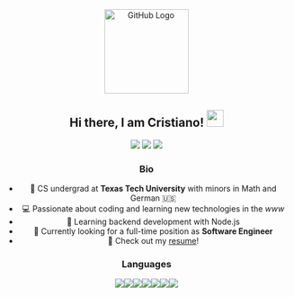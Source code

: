 <div align="center">
<img src="https://github.com/raghavk16/raghavk16/blob/master/octo.gif" alt="GitHub Logo" width="150" height="150" />
</div>

<div align="center">
  <h2>Hi there, I am Cristiano! <img src="https://raw.githubusercontent.com/MartinHeinz/MartinHeinz/master/wave.gif" width="30px"> </h2> 
</div>

<div align="center">
  <a href="https://www.linkedin.com/in/cristianocaon/"><img src="https://img.shields.io/badge/-cristianocaon-blue?style=flat-square&logo=Linkedin&logoColor=white&link=https://www.linkedin.com/in/cristianocaon/" /></a>
  <a href="https://www.instagram.com/cristiano.caon/"><img src="https://img.shields.io/badge/-cristiano.caon-e4405f?style=flat-square&logo=Instagram&logoColor=white&link=https://www.instagram.com/cristiano.caon/" /></a>
  <a href="cristiano.e.caon@gmail.com"><img src="https://img.shields.io/badge/-cristiano.e.caon@gmail.com-d14836?style=flat-square&logo=Gmail&logoColor=white&link=mailto:cristiano.e.caon@gmail.com" /></a>

<!--
[![Linkedin Badge](https://img.shields.io/badge/-cristianocaon-blue?style=flat-square&logo=Linkedin&logoColor=white&link=https://www.linkedin.com/in/cristianocaon/)](https://www.linkedin.com/in/cristianocaon/)
[![Instagram Badge](https://img.shields.io/badge/-cristiano.caon-e4405f?style=flat-square&logo=Instagram&logoColor=white&link=https://www.instagram.com/cristiano.caon/)](https://www.instagram.com/cristiano.caon/)
[![Gmail Badge](https://img.shields.io/badge/-cristiano.e.caon@gmail.com-d14836?style=flat-square&logo=Gmail&logoColor=white&link=mailto:cristiano.e.caon@gmail.com)](mailto:cristiano.e.caon@gmail.com)
</div>
-->

### Bio

- :notebook: CS undergrad at **Texas Tech University** with minors in Math and German :us:
- :computer: Passionate about coding and learning new technologies in the *www* 
- 🌱 Learning backend development with Node.js
- 🔭 Currently looking for a full-time position as **Software Engineer**
- :scroll: Check out my <a href="https://www.linkedin.com/in/cristianocaon/detail/overlay-view/urn:li:fsd_profileTreasuryMedia:(ACoAACxkuJABulMg-s73fzWlFdARyA0eJuM496c,1605136307787)/">resume</a>!

### Languages
<img src="https://img.icons8.com/color/42/000000/python.png"/><img src="https://img.icons8.com/color/42/000000/javascript.png"/><img src="https://img.icons8.com/color/42/000000/java-coffee-cup-logo.png"/><img src="https://img.icons8.com/color/42/000000/html-5.png"/><img src="https://img.icons8.com/color/42/000000/css3.png"/><img src="https://img.icons8.com/color/42/000000/postgreesql.png"/><img src="https://img.icons8.com/color/42/000000/mongodb.png"/>

